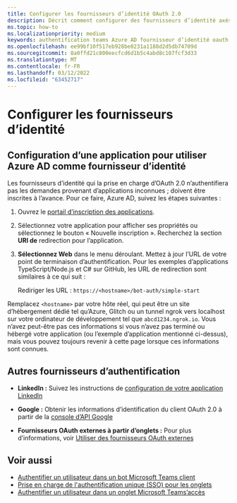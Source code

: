 ```yaml
---
title: Configurer les fournisseurs d’identité OAuth 2.0
description: Décrit comment configurer des fournisseurs d’identité axés sur Microsoft Azure Active Directory (Azure AD)
ms.topic: how-to
ms.localizationpriority: medium
keywords: authentification teams Azure AD fournisseur d’identité oauth
ms.openlocfilehash: ee99bf10f517eb928be0231a1188d2d5db74709d
ms.sourcegitcommit: 8a0ffd21c800eecfcd6d1b5c4abd8c107fcf3d33
ms.translationtype: MT
ms.contentlocale: fr-FR
ms.lasthandoff: 03/12/2022
ms.locfileid: "63452717"
---
```

# <a name="configure-identity-providers"></a>Configurer les fournisseurs d’identité

## <a name="configuring-an-application-to-use-azure-ad-as-an-identity-provider"></a>Configuration d’une application pour utiliser Azure AD comme fournisseur d’identité

Les fournisseurs d’identité qui la prise en charge d’OAuth 2.0 n’authentifiera pas les demandes provenant d’applications inconnues ; doivent être inscrites à l’avance. Pour ce faire, Azure AD, suivez les étapes suivantes :

1. Ouvrez le [portail d’inscription des applications](https://ms.portal.azure.com/#blade/Microsoft_AAD_RegisteredApps/ApplicationsListBlade).

2. Sélectionnez votre application pour afficher ses propriétés ou sélectionnez le bouton « Nouvelle inscription ». Recherchez la section **URI de** redirection pour l’application.

3. **Sélectionnez Web** dans le menu déroulant. Mettez à jour l’URL de votre point de terminaison d’authentification. Pour les exemples d’applications TypeScript/Node.js et C# sur GitHub, les URL de redirection sont similaires à ce qui suit :

    Rediriger les URL : `https://<hostname>/bot-auth/simple-start`

Remplacez `<hostname>` par votre hôte réel, qui peut être un site d’hébergement dédié tel qu’Azure, Glitch ou un tunnel ngrok vers localhost sur votre ordinateur de développement tel que `abcd1234.ngrok.io`. Vous n’avez peut-être pas ces informations si vous n’avez pas terminé ou hébergé votre application (ou l’exemple d’application mentionné ci-dessus), mais vous pouvez toujours revenir à cette page lorsque ces informations sont connues.

## <a name="other-authentication-providers"></a>Autres fournisseurs d’authentification

* **LinkedIn :** Suivez les instructions de [configuration de votre application LinkedIn](/linkedin/talent/apply-with-linkedin)

* **Google :** Obtenir les informations d’identification du client OAuth 2.0 à partir de la [console d’API Google](https://console.developers.google.com/)

* **Fournisseurs OAuth externes à partir d’onglets :** Pour plus d’informations, voir [Utiliser des fournisseurs OAuth externes](../../tabs/how-to/authentication/auth-oauth-provider.md)

## <a name="see-also"></a>Voir aussi

* [Authentifier un utilisateur dans un bot Microsoft Teams client](../../resources/bot-v3/bot-authentication/auth-bot-AAD.md)
* [Prise en charge de l'authentification unique (SSO) pour les onglets](../../tabs/how-to/authentication/auth-aad-sso.md)
* [Authentifier un utilisateur dans un onglet Microsoft Teams’accès](../../tabs/how-to/authentication/auth-tab-aad.md)
